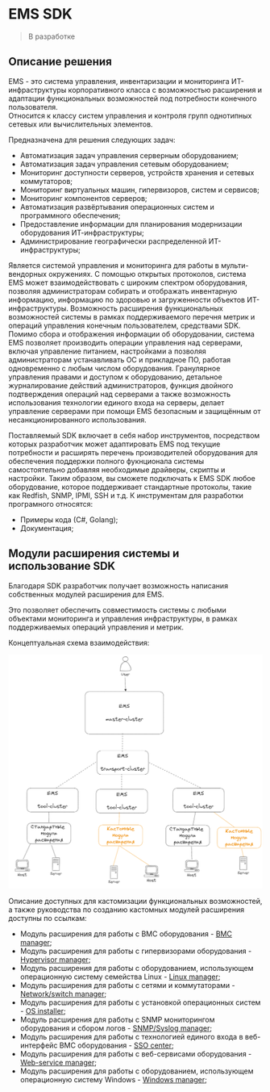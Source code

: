 # EMS SDK

> В разработке

## Описание решения

EMS - это система управления, инвентаризации и мониторинга ИТ-инфраструктуры корпоративного класса с возможностью расширения и адаптации функциональных возможностей под потребности конечного пользователя.  
Относится к классу систем управления и контроля групп однотипных сетевых или вычислительных элементов.

Предназначена для решения следующих задач:

- Автоматизация задач управления серверным оборудованием;
- Автоматизация задач управления сетевым оборудованием;
- Мониторинг доступности серверов, устройств хранения и сетевых коммутаторов;
- Мониторинг виртуальных машин, гипервизоров, систем и сервисов;
- Мониторинг компонентов серверов;
- Автоматизация развёртывания операционных систем и программного обеспечения;
- Предоставление информации для планирования модернизации оборудования ИТ-инфраструктуры;
- Администрирование географически распределенной ИТ-инфраструктуры;

Является системой управления и мониторинга для работы в мульти-вендорных окружениях. С помощью открытых протоколов, система EMS может взаимодействовать с широким спектром оборудования, позволяя администраторам собирать и отображать инвентарную информацию, информацию по здоровью и загруженности объектов ИТ-инфраструктуры. Возможность расширения функциональных возможностей системы в рамках поддерживаемого перечня метрик и операций управления конечным пользователем, средствами SDK. Помимо сбора и отображения информации об оборудовании, система EMS позволяет производить операции управления над серверами, включая управление питанием, настройками а позволяя администраторам устанавливать ОС и прикладное ПО, работая одновременно с любым числом оборудования. Гранулярное управления правами и доступом к оборудованию, детальное журналирование действий администраторов, функция двойного подтверждения операций над серверами а также возможность использования технологии единого входа на серверы, делает управление серверами при помощи EMS безопасным и защищённым от несанкционированного использования.

Поставляемый SDK включает в себя набор инструментов, посредством которых разработчик может адаптировать EMS под текущие потребности и расширять перечень производителей оборудования для обеспечения поддержки полного фукнционала системы самостоятельно добавляя необходимые драйверы, скрипты и настройки. Таким образом, вы сможете подключать к EMS SDK любое оборудование, которое поддерживает стандартные протоколы, такие как Redfish, SNMP, IPMI, SSH и т.д. К инструментам для разработки програмного относятся:

- Примеры кода (С#, Golang);
- Документация;

## Модули расширения системы и использование SDK

Благодаря SDK разработчик получает возможность написания собственных модулей расширения для EMS.

Это позволяет обеспечить совместимость системы с любыми объектами мониторинга и управления инфраструктуры, в рамках поддерживаемых операций управления и метрик.

Концептуальная схема взаимодействия:

![common](common.png)

Описание доступных для кастомизации функциональных возможностей, а также руководства по созданию кастомных модулей расширения доступны по ссылкам:

- Модуль расширения для работы с BMC оборудования - [BMC manager](extend_bmc);
- Модуль расширения для работы с гипервизорами оборудования - [Hypervisor manager](extend_hypervisor);
- Модуль расширения для работы с оборудованием, использующем операционную систему семейства Linux - [Linux manager](extend_linux);
- Модуль расширения для работы с сетями и коммутаторами - [Network/switch manager](extend_network_switch);
- Модуль расширения для работы с установкой операционных систем - [OS installer](extend_os_install);
- Модуль расширения для работы с SNMP мониторингом оборудования и сбором логов - [SNMP/Syslog manager](extend_snmp);
- Модуль расширения для работы с технологией единого входа в веб-интерфейс BMC оборудования - [SSO center](extend_sso_bmc);
- Модуль расширения для работы с веб-сервисами оборудования - [Web-service manager](extend_web_service);
- Модуль расширения для работы с оборудованием, использующем операционную систему Windows - [Windows manager](extend_windows);
